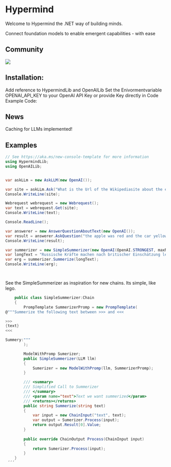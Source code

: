 # Hypermind
Welcome to Hypermind the .NET way of building minds.

Connect foundation models to enable emergent capabilities - with ease

## Community 

[![](https://dcbadge.vercel.app/api/server/6teaRCtD?style=flat)](https://discord.gg/6teaRCtD)
##  Installation: 
Add reference to HypermindLib and OpenAILib
 Set the Enivormentvariable OPENAI_API_KEY to your OpenAI API Key or provide Key directly in Code
Example Code:

## News

Caching for LLMs implemented!

## Examples

```csharp
// See https://aka.ms/new-console-template for more information
using HypermindLib;
using OpenAILib;


var askLLm = new AskLLM(new OpenAI());

var site = askLLm.Ask("What is the Url of the Wikipediasite about the element gold?");
Console.WriteLine(site);

Webrequest webrequest = new Webrequest();
var text = webrequest.Get(site);
Console.WriteLine(text);

Console.ReadLine();

var answerer = new AnswerQuestionAboutText(new OpenAI());
var result = answerer.AskQuestion("the apple was red and the car yellow","what color was the apple?");
Console.WriteLine(result);

var summerizer = new SimpleSummerizer(new OpenAI(OpenAI.STRONGEST, maxNewTokens: 100));
var longText = "Russische Kräfte machen nach britischer Einschätzung leichte Fortschritte bei den Kämpfen um die ostukrainische Stadt Bachmut. Reguläre Truppen und Einheiten der Söldnergruppe Wagner hätten in den vergangenen vier Tagen taktische Vorstöße in die zehn Kilometer nördlich gelegene Kleinstadt Soledar gemacht und kontrollierten wahrscheinlich den größten Teil des Orts, teilt das Verteidigungsministerium in London mit. Bachmut bleibe das vorrangige Ziel der russischen Offensive. Der Vorstoß nach Soledar solle die Stadt von Norden her einschließen und ukrainische Kommunikationswege unterbrechen. Die Kämpfe konzentrierten sich auf Zugänge zu stillgelegten Salzminenstollen, die unter dem Gebiet verlaufen und insgesamt rund 200 Kilometer lang seien. Trotz des erhöhten Drucks auf Bachmut sei es unwahrscheinlich, dass Russland die Stadt bald einnimmt, da die ukrainischen Streitkräfte stabile Verteidigungsstellungen aufgebaut hätten und auch die Versorgungswege weiter kontrollierten.\r\n\r\n";
var erg = summerizer.Summerize(longText);
Console.WriteLine(erg);




```

See the SimpleSummerizer as inspiration for new chains. Its simple, like lego.

```csharp
    public class SimpleSummerizer:Chain
    {
        PrompTemplate SummerizerPromp = new PrompTemplate(
@"""Summerize the following text between >>> and <<< 

>>>
{text}
<<<

Summery:"""
        );

        ModelWithPromp Sumerizer;
        public SimpleSummerizer(LLM llm)
        {
            Sumerizer = new ModelWithPromp(llm, SummerizerPromp);
        }

        /// <summary>
        /// Simplified Call to Summerizer
        /// </summary>
        /// <param name="text">Text we want summerized</param>
        /// <returns></returns>
        public string Summerize(string text)
        {
            var input = new ChainInput("text", text);
            var output = Sumerizer.Process(input);
            return output.Result[0].Value;
        }
        
        public override ChainOutput Process(ChainInput input)
        {
            return Sumerizer.Process(input);
        }
    }
 ´´´
 
